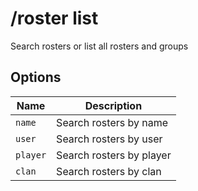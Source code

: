 # /roster list

Search rosters or list all rosters and groups

## Options

| Name | Description |
|------|-------------|
| `name` | Search rosters by name |
| `user` | Search rosters by user |
| `player` | Search rosters by player |
| `clan` | Search rosters by clan |

